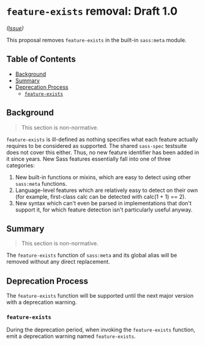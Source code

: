 # `feature-exists` removal: Draft 1.0

*([Issue](https://github.com/sass/sass/issues/3702))*

This proposal removes `feature-exists` in the built-in `sass:meta` module.

## Table of Contents

* [Background](#background)
* [Summary](#summary)
* [Deprecation Process](#deprecation-process)
  * [`feature-exists`](#feature-exists)

## Background

> This section is non-normative.

`feature-exists` is ill-defined as nothing specifies what each feature actually
requires to be considered as supported. The shared `sass-spec` testsuite does
not cover this either. Thus, no new feature identifier has been added in it
since years.
New Sass features essentially fall into one of three categories:

1. New built-in functions or mixins, which are easy to detect using other
   `sass:meta` functions.
2. Language-level features which are relatively easy to detect on their own
   (for example, first-class calc can be detected with calc(1 + 1) == 2).
3. New syntax which can't even be parsed in implementations that don't support
   it, for which feature detection isn't particularly useful anyway.

## Summary

> This section is non-normative.

The `feature-exists` function of `sass:meta` and its global alias will be
removed without any direct replacement.

## Deprecation Process

The `feature-exists` function will be supported until the next major version
with a deprecation warning.

### `feature-exists`

During the deprecation period, when invoking the `feature-exists` function,
emit a deprecation warning named `feature-exists`.
